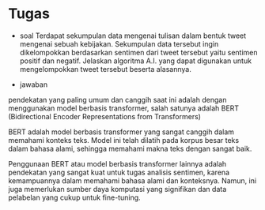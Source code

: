 # Tugas

- soal
Terdapat sekumpulan data mengenai tulisan dalam bentuk tweet mengenai sebuah kebijakan. Sekumpulan data tersebut ingin dikelompokkan berdasarkan sentimen dari tweet tersebut yaitu sentimen positif dan negatif. Jelaskan algoritma A.I. yang dapat digunakan untuk mengelompokkan tweet tersebut beserta alasannya.

- jawaban

pendekatan yang paling umum dan canggih saat ini adalah dengan menggunakan model berbasis transformer, salah satunya adalah BERT (Bidirectional Encoder Representations from Transformers)

BERT adalah model berbasis transformer yang sangat canggih dalam memahami konteks teks. Model ini telah dilatih pada korpus besar teks dalam bahasa alami, sehingga memahami makna teks dengan sangat baik.

Penggunaan BERT atau model berbasis transformer lainnya adalah pendekatan yang sangat kuat untuk tugas analisis sentimen, karena kemampuannya dalam memahami bahasa alami dan konteksnya. Namun, ini juga memerlukan sumber daya komputasi yang signifikan dan data pelabelan yang cukup untuk fine-tuning.

